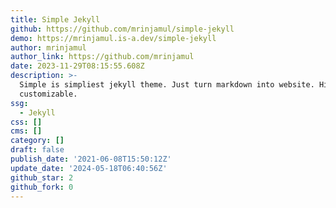 ```yaml
---
title: Simple Jekyll
github: https://github.com/mrinjamul/simple-jekyll
demo: https://mrinjamul.is-a.dev/simple-jekyll
author: mrinjamul
author_link: https://github.com/mrinjamul
date: 2023-11-29T08:15:55.608Z
description: >-
  Simple is simpliest jekyll theme. Just turn markdown into website. Highly
  customizable.
ssg:
  - Jekyll
css: []
cms: []
category: []
draft: false
publish_date: '2021-06-08T15:50:12Z'
update_date: '2024-05-18T06:40:56Z'
github_star: 2
github_fork: 0
---
```

